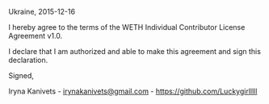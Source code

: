 Ukraine, 2015-12-16

I hereby agree to the terms of the WETH Individual Contributor License Agreement v1.0.

I declare that I am authorized and able to make this agreement and sign this declaration.

Signed,

Iryna Kanivets - irynakanivets@gmail.com - https://github.com/Luckygirlllll
